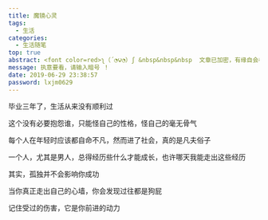 ```yaml
---
title: 魔镜心灵
tags:
  - 生活
categories:
  - 生活随笔
top: true
abstract: <font color=red>ʅ（´◔౪◔）ʃ &nbsp&nbsp&nbsp  文章已加密，有缘自会相见 ！！！</font>
message: 执意要看，请输入暗号 ！
date: 2019-06-29 23:38:57
password: lxjm0629
---
```


毕业三年了，生活从来没有顺利过

这个没有必要抱怨谁，只能怪自己的性格，怪自己的毫无骨气

每个人在年轻时应该都自命不凡，然而进了社会，真的是凡夫俗子

一个人，尤其是男人，总得经历些什么才能成长，也许哪天我能走出这些经历

其实，孤独并不会影响你成功

当你真正走出自己的心墙，你会发现过往都是狗屁

记住受过的伤害，它是你前进的动力



<!-- more -->
